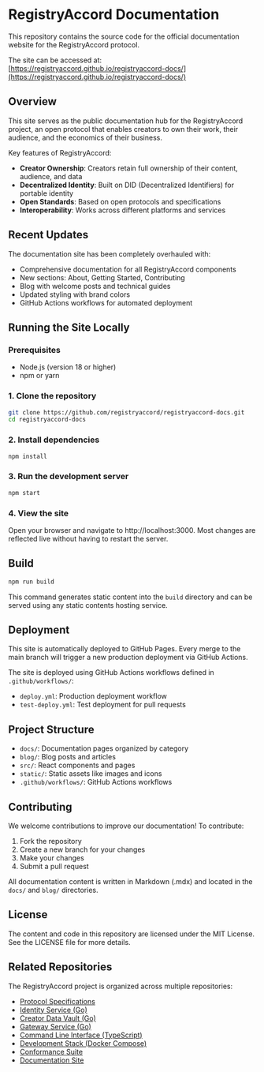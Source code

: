 # RegistryAccord Documentation

This repository contains the source code for the official documentation website for the RegistryAccord protocol.

The site can be accessed at: [https://registryaccord.github.io/registryaccord-docs/](https://registryaccord.github.io/registryaccord-docs/)

## Overview

This site serves as the public documentation hub for the RegistryAccord project, an open protocol that enables creators to own their work, their audience, and the economics of their business.

Key features of RegistryAccord:
- **Creator Ownership**: Creators retain full ownership of their content, audience, and data
- **Decentralized Identity**: Built on DID (Decentralized Identifiers) for portable identity
- **Open Standards**: Based on open protocols and specifications
- **Interoperability**: Works across different platforms and services

## Recent Updates

The documentation site has been completely overhauled with:
- Comprehensive documentation for all RegistryAccord components
- New sections: About, Getting Started, Contributing
- Blog with welcome posts and technical guides
- Updated styling with brand colors
- GitHub Actions workflows for automated deployment

## Running the Site Locally

### Prerequisites
- Node.js (version 18 or higher)
- npm or yarn

### 1. Clone the repository
```bash
git clone https://github.com/registryaccord/registryaccord-docs.git
cd registryaccord-docs
```

### 2. Install dependencies
```bash
npm install
```

### 3. Run the development server
```bash
npm start
```

### 4. View the site
Open your browser and navigate to http://localhost:3000. Most changes are reflected live without having to restart the server.

## Build

```bash
npm run build
```

This command generates static content into the `build` directory and can be served using any static contents hosting service.

## Deployment

This site is automatically deployed to GitHub Pages. Every merge to the main branch will trigger a new production deployment via GitHub Actions.

The site is deployed using GitHub Actions workflows defined in `.github/workflows/`:
- `deploy.yml`: Production deployment workflow
- `test-deploy.yml`: Test deployment for pull requests

## Project Structure

- `docs/`: Documentation pages organized by category
- `blog/`: Blog posts and articles
- `src/`: React components and pages
- `static/`: Static assets like images and icons
- `.github/workflows/`: GitHub Actions workflows

## Contributing

We welcome contributions to improve our documentation! To contribute:

1. Fork the repository
2. Create a new branch for your changes
3. Make your changes
4. Submit a pull request

All documentation content is written in Markdown (.mdx) and located in the `docs/` and `blog/` directories.

## License

The content and code in this repository are licensed under the MIT License. See the LICENSE file for more details.

## Related Repositories

The RegistryAccord project is organized across multiple repositories:

- [Protocol Specifications](https://github.com/RegistryAccord/registryaccord-specs)
- [Identity Service (Go)](https://github.com/RegistryAccord/registryaccord-identity-go)
- [Creator Data Vault (Go)](https://github.com/RegistryAccord/registryaccord-cdv-go)
- [Gateway Service (Go)](https://github.com/RegistryAccord/registryaccord-gateway-go)
- [Command Line Interface (TypeScript)](https://github.com/RegistryAccord/registryaccord-cli-ts)
- [Development Stack (Docker Compose)](https://github.com/RegistryAccord/registryaccord-devstack)
- [Conformance Suite](https://github.com/RegistryAccord/registryaccord-conformance)
- [Documentation Site](https://github.com/RegistryAccord/registryaccord-docs)
